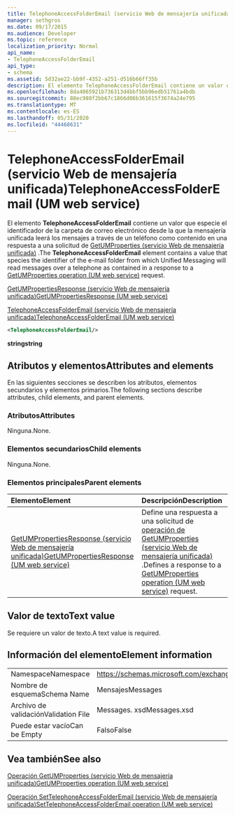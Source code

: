 ```yaml
---
title: TelephoneAccessFolderEmail (servicio Web de mensajería unificada)
manager: sethgros
ms.date: 09/17/2015
ms.audience: Developer
ms.topic: reference
localization_priority: Normal
api_name:
- TelephoneAccessFolderEmail
api_type:
- schema
ms.assetid: 5d32ae22-bb9f-4352-a251-d516b66ff35b
description: El elemento TelephoneAccessFolderEmail contiene un valor que especie el identificador de la carpeta de correo electrónico desde la que la mensajería unificada leerá los mensajes a través de un teléfono como contenido en una respuesta a una solicitud de GetUMProperties (servicio Web de mensajería unificada).
ms.openlocfilehash: 8da4065921b736313d4bbf5bb96edb51761a4bdb
ms.sourcegitcommit: 88ec988f2bb67c1866d06b361615f3674a24e795
ms.translationtype: MT
ms.contentlocale: es-ES
ms.lasthandoff: 05/31/2020
ms.locfileid: "44468631"
---
```

# <a name="telephoneaccessfolderemail-um-web-service"></a><span data-ttu-id="c61d9-103">TelephoneAccessFolderEmail (servicio Web de mensajería unificada)</span><span class="sxs-lookup"><span data-stu-id="c61d9-103">TelephoneAccessFolderEmail (UM web service)</span></span>

<span data-ttu-id="c61d9-104">El elemento **TelephoneAccessFolderEmail** contiene un valor que especie el identificador de la carpeta de correo electrónico desde la que la mensajería unificada leerá los mensajes a través de un teléfono como contenido en una respuesta a una solicitud de [GetUMProperties (servicio Web de mensajería unificada)](getumproperties-operation-um-web-service.md) .</span><span class="sxs-lookup"><span data-stu-id="c61d9-104">The **TelephoneAccessFolderEmail** element contains a value that species the identifier of the e-mail folder from which Unified Messaging will read messages over a telephone as contained in a response to a [GetUMProperties operation (UM web service)](getumproperties-operation-um-web-service.md) request.</span></span> 
  
[<span data-ttu-id="c61d9-105">GetUMPropertiesResponse (servicio Web de mensajería unificada)</span><span class="sxs-lookup"><span data-stu-id="c61d9-105">GetUMPropertiesResponse (UM web service)</span></span>](getumpropertiesresponse-um-web-service.md)
  
[<span data-ttu-id="c61d9-106">TelephoneAccessFolderEmail (servicio Web de mensajería unificada)</span><span class="sxs-lookup"><span data-stu-id="c61d9-106">TelephoneAccessFolderEmail (UM web service)</span></span>](telephoneaccessfolderemail-um-web-service.md)
  
```xml
<TelephoneAccessFolderEmail/>
```

 <span data-ttu-id="c61d9-107">**string**</span><span class="sxs-lookup"><span data-stu-id="c61d9-107">**string**</span></span>
## <a name="attributes-and-elements"></a><span data-ttu-id="c61d9-108">Atributos y elementos</span><span class="sxs-lookup"><span data-stu-id="c61d9-108">Attributes and elements</span></span>

<span data-ttu-id="c61d9-109">En las siguientes secciones se describen los atributos, elementos secundarios y elementos primarios.</span><span class="sxs-lookup"><span data-stu-id="c61d9-109">The following sections describe attributes, child elements, and parent elements.</span></span>
  
### <a name="attributes"></a><span data-ttu-id="c61d9-110">Atributos</span><span class="sxs-lookup"><span data-stu-id="c61d9-110">Attributes</span></span>

<span data-ttu-id="c61d9-111">Ninguna.</span><span class="sxs-lookup"><span data-stu-id="c61d9-111">None.</span></span>
  
### <a name="child-elements"></a><span data-ttu-id="c61d9-112">Elementos secundarios</span><span class="sxs-lookup"><span data-stu-id="c61d9-112">Child elements</span></span>

<span data-ttu-id="c61d9-113">Ninguna.</span><span class="sxs-lookup"><span data-stu-id="c61d9-113">None.</span></span>
  
### <a name="parent-elements"></a><span data-ttu-id="c61d9-114">Elementos principales</span><span class="sxs-lookup"><span data-stu-id="c61d9-114">Parent elements</span></span>

|<span data-ttu-id="c61d9-115">**Elemento**</span><span class="sxs-lookup"><span data-stu-id="c61d9-115">**Element**</span></span>|<span data-ttu-id="c61d9-116">**Descripción**</span><span class="sxs-lookup"><span data-stu-id="c61d9-116">**Description**</span></span>|
|:-----|:-----|
|[<span data-ttu-id="c61d9-117">GetUMPropertiesResponse (servicio Web de mensajería unificada)</span><span class="sxs-lookup"><span data-stu-id="c61d9-117">GetUMPropertiesResponse (UM web service)</span></span>](getumpropertiesresponse-um-web-service.md) <br/> |<span data-ttu-id="c61d9-118">Define una respuesta a una solicitud de [operación de GetUMProperties (servicio Web de mensajería unificada)](getumproperties-operation-um-web-service.md) .</span><span class="sxs-lookup"><span data-stu-id="c61d9-118">Defines a response to a [GetUMProperties operation (UM web service)](getumproperties-operation-um-web-service.md) request.</span></span>  <br/> |
   
## <a name="text-value"></a><span data-ttu-id="c61d9-119">Valor de texto</span><span class="sxs-lookup"><span data-stu-id="c61d9-119">Text value</span></span>

<span data-ttu-id="c61d9-120">Se requiere un valor de texto.</span><span class="sxs-lookup"><span data-stu-id="c61d9-120">A text value is required.</span></span>
  
## <a name="element-information"></a><span data-ttu-id="c61d9-121">Información del elemento</span><span class="sxs-lookup"><span data-stu-id="c61d9-121">Element information</span></span>

|||
|:-----|:-----|
|<span data-ttu-id="c61d9-122">Namespace</span><span class="sxs-lookup"><span data-stu-id="c61d9-122">Namespace</span></span>  <br/> |https://schemas.microsoft.com/exchange/services/2006/messages  <br/> |
|<span data-ttu-id="c61d9-123">Nombre de esquema</span><span class="sxs-lookup"><span data-stu-id="c61d9-123">Schema Name</span></span>  <br/> |<span data-ttu-id="c61d9-124">Mensajes</span><span class="sxs-lookup"><span data-stu-id="c61d9-124">Messages</span></span>  <br/> |
|<span data-ttu-id="c61d9-125">Archivo de validación</span><span class="sxs-lookup"><span data-stu-id="c61d9-125">Validation File</span></span>  <br/> |<span data-ttu-id="c61d9-126">Messages. xsd</span><span class="sxs-lookup"><span data-stu-id="c61d9-126">Messages.xsd</span></span>  <br/> |
|<span data-ttu-id="c61d9-127">Puede estar vacío</span><span class="sxs-lookup"><span data-stu-id="c61d9-127">Can be Empty</span></span>  <br/> |<span data-ttu-id="c61d9-128">Falso</span><span class="sxs-lookup"><span data-stu-id="c61d9-128">False</span></span>  <br/> |
   
## <a name="see-also"></a><span data-ttu-id="c61d9-129">Vea también</span><span class="sxs-lookup"><span data-stu-id="c61d9-129">See also</span></span>



[<span data-ttu-id="c61d9-130">Operación GetUMProperties (servicio Web de mensajería unificada)</span><span class="sxs-lookup"><span data-stu-id="c61d9-130">GetUMProperties operation (UM web service)</span></span>](getumproperties-operation-um-web-service.md)
  
[<span data-ttu-id="c61d9-131">Operación SetTelephoneAccessFolderEmail (servicio Web de mensajería unificada)</span><span class="sxs-lookup"><span data-stu-id="c61d9-131">SetTelephoneAccessFolderEmail operation (UM web service)</span></span>](settelephoneaccessfolderemail-operation-um-web-service.md)

